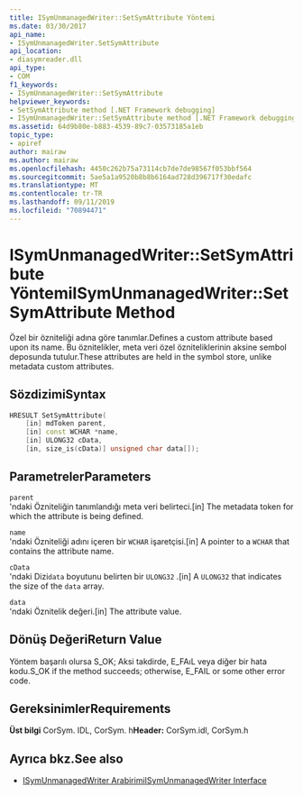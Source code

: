```yaml
---
title: ISymUnmanagedWriter::SetSymAttribute Yöntemi
ms.date: 03/30/2017
api_name:
- ISymUnmanagedWriter.SetSymAttribute
api_location:
- diasymreader.dll
api_type:
- COM
f1_keywords:
- ISymUnmanagedWriter::SetSymAttribute
helpviewer_keywords:
- SetSymAttribute method [.NET Framework debugging]
- ISymUnmanagedWriter::SetSymAttribute method [.NET Framework debugging]
ms.assetid: 64d9b80e-b883-4539-89c7-03573185a1eb
topic_type:
- apiref
author: mairaw
ms.author: mairaw
ms.openlocfilehash: 4450c262b75a73114cb7de7de98567f053bbf564
ms.sourcegitcommit: 5ae5a1a9520b8b8b6164ad728d396717f30edafc
ms.translationtype: MT
ms.contentlocale: tr-TR
ms.lasthandoff: 09/11/2019
ms.locfileid: "70894471"
---
```

# <a name="isymunmanagedwritersetsymattribute-method"></a><span data-ttu-id="a7f1b-102">ISymUnmanagedWriter::SetSymAttribute Yöntemi</span><span class="sxs-lookup"><span data-stu-id="a7f1b-102">ISymUnmanagedWriter::SetSymAttribute Method</span></span>
<span data-ttu-id="a7f1b-103">Özel bir özniteliği adına göre tanımlar.</span><span class="sxs-lookup"><span data-stu-id="a7f1b-103">Defines a custom attribute based upon its name.</span></span> <span data-ttu-id="a7f1b-104">Bu öznitelikler, meta veri özel özniteliklerinin aksine sembol deposunda tutulur.</span><span class="sxs-lookup"><span data-stu-id="a7f1b-104">These attributes are held in the symbol store, unlike metadata custom attributes.</span></span>  
  
## <a name="syntax"></a><span data-ttu-id="a7f1b-105">Sözdizimi</span><span class="sxs-lookup"><span data-stu-id="a7f1b-105">Syntax</span></span>  
  
```cpp  
HRESULT SetSymAttribute(  
    [in] mdToken parent,  
    [in] const WCHAR *name,  
    [in] ULONG32 cData,  
    [in, size_is(cData)] unsigned char data[]);  
```  
  
## <a name="parameters"></a><span data-ttu-id="a7f1b-106">Parametreler</span><span class="sxs-lookup"><span data-stu-id="a7f1b-106">Parameters</span></span>  
 `parent`  
 <span data-ttu-id="a7f1b-107">'ndaki Özniteliğin tanımlandığı meta veri belirteci.</span><span class="sxs-lookup"><span data-stu-id="a7f1b-107">[in] The metadata token for which the attribute is being defined.</span></span>  
  
 `name`  
 <span data-ttu-id="a7f1b-108">'ndaki Özniteliği adını içeren bir `WCHAR` işaretçisi.</span><span class="sxs-lookup"><span data-stu-id="a7f1b-108">[in] A pointer to a `WCHAR` that contains the attribute name.</span></span>  
  
 `cData`  
 <span data-ttu-id="a7f1b-109">'ndaki Dizi`data` boyutunu belirten bir `ULONG32` .</span><span class="sxs-lookup"><span data-stu-id="a7f1b-109">[in] A `ULONG32` that indicates the size of the `data` array.</span></span>  
  
 `data`  
 <span data-ttu-id="a7f1b-110">'ndaki Öznitelik değeri.</span><span class="sxs-lookup"><span data-stu-id="a7f1b-110">[in] The attribute value.</span></span>  
  
## <a name="return-value"></a><span data-ttu-id="a7f1b-111">Dönüş Değeri</span><span class="sxs-lookup"><span data-stu-id="a7f1b-111">Return Value</span></span>  
 <span data-ttu-id="a7f1b-112">Yöntem başarılı olursa S_OK; Aksi takdirde, E_FAıL veya diğer bir hata kodu.</span><span class="sxs-lookup"><span data-stu-id="a7f1b-112">S_OK if the method succeeds; otherwise, E_FAIL or some other error code.</span></span>  
  
## <a name="requirements"></a><span data-ttu-id="a7f1b-113">Gereksinimler</span><span class="sxs-lookup"><span data-stu-id="a7f1b-113">Requirements</span></span>  
 <span data-ttu-id="a7f1b-114">**Üst bilgi** CorSym. IDL, CorSym. h</span><span class="sxs-lookup"><span data-stu-id="a7f1b-114">**Header:** CorSym.idl, CorSym.h</span></span>  
  
## <a name="see-also"></a><span data-ttu-id="a7f1b-115">Ayrıca bkz.</span><span class="sxs-lookup"><span data-stu-id="a7f1b-115">See also</span></span>

- [<span data-ttu-id="a7f1b-116">ISymUnmanagedWriter Arabirimi</span><span class="sxs-lookup"><span data-stu-id="a7f1b-116">ISymUnmanagedWriter Interface</span></span>](../../../../docs/framework/unmanaged-api/diagnostics/isymunmanagedwriter-interface.md)
